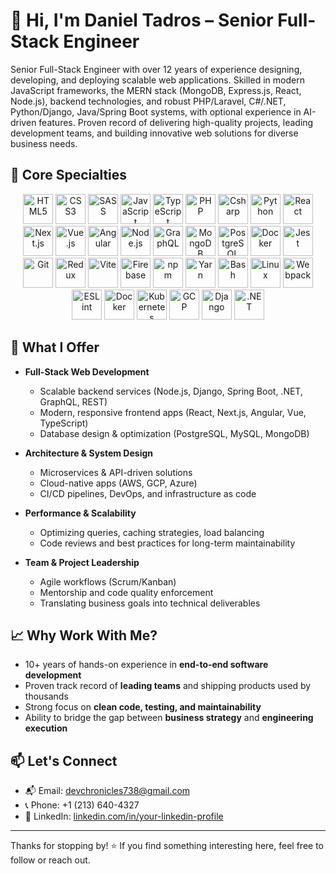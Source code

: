 # 👋 Hi, I'm Daniel Tadros – Senior Full-Stack Engineer

Senior Full-Stack Engineer with over 12 years of experience designing, developing, and deploying scalable web applications. Skilled in modern JavaScript frameworks, the MERN stack (MongoDB, Express.js, React, Node.js), backend technologies, and robust PHP/Laravel, C#/.NET, Python/Django, Java/Spring Boot systems, with optional experience in AI-driven features. Proven record of delivering high-quality projects, leading development
teams, and building innovative web solutions for diverse business needs.

## 🧠 Core Specialties

<p align="center">
  <img src="https://cdn.jsdelivr.net/gh/devicons/devicon/icons/html5/html5-original.svg" width="48" height="48" alt="HTML5" />
  <img src="https://cdn.jsdelivr.net/gh/devicons/devicon/icons/css3/css3-original.svg" width="48" height="48" alt="CSS3" />
  <img src="https://cdn.jsdelivr.net/gh/devicons/devicon/icons/sass/sass-original.svg" width="48" height="48" alt="SASS" />
  <img src="https://cdn.jsdelivr.net/gh/devicons/devicon/icons/javascript/javascript-original.svg" width="48" height="48" alt="JavaScript" />
  <img src="https://cdn.jsdelivr.net/gh/devicons/devicon/icons/typescript/typescript-original.svg" width="48" height="48" alt="TypeScript" />
  <img width="48" height="48" alt="PHP" src="https://cdn.jsdelivr.net/gh/devicons/devicon/icons/php/php-original.svg" />
  <img width="48" height="48" alt="Csharp" src="https://cdn.jsdelivr.net/gh/devicons/devicon/icons/csharp/csharp-original.svg" />
  <img width="48" height="48" alt="Python" src="https://cdn.jsdelivr.net/gh/devicons/devicon/icons/python/python-original.svg" />
  <img src="https://cdn.jsdelivr.net/gh/devicons/devicon/icons/react/react-original.svg" width="48" height="48" alt="React" />
  <img src="https://cdn.jsdelivr.net/gh/devicons/devicon/icons/nextjs/nextjs-original.svg" width="48" height="48" alt="Next.js" />
  <img src="https://cdn.jsdelivr.net/gh/devicons/devicon/icons/vuejs/vuejs-original.svg" width="48" height="48" alt="Vue.js" />
  <img width="48" height="48" alt="Angular" src="https://cdn.jsdelivr.net/gh/devicons/devicon/icons/angularjs/angularjs-original.svg" />
  <img src="https://cdn.jsdelivr.net/gh/devicons/devicon/icons/nodejs/nodejs-original.svg" width="48" height="48" alt="Node.js" />
  <img src="https://cdn.jsdelivr.net/gh/devicons/devicon/icons/graphql/graphql-plain.svg" width="48" height="48" alt="GraphQL" />
  <img src="https://cdn.jsdelivr.net/gh/devicons/devicon/icons/mongodb/mongodb-original.svg" width="48" height="48" alt="MongoDB" />
  <img src="https://cdn.jsdelivr.net/gh/devicons/devicon/icons/postgresql/postgresql-original.svg" width="48" height="48" alt="PostgreSQL" />
  <img src="https://cdn.jsdelivr.net/gh/devicons/devicon/icons/docker/docker-original.svg" width="48" height="48" alt="Docker" />
  <img src="https://cdn.jsdelivr.net/gh/devicons/devicon/icons/jest/jest-plain.svg" width="48" height="48" alt="Jest" />
  <img src="https://cdn.jsdelivr.net/gh/devicons/devicon/icons/git/git-original.svg" width="48" height="48" alt="Git" />
  <img src="https://cdn.jsdelivr.net/gh/devicons/devicon/icons/redux/redux-original.svg" width="48" height="48" alt="Redux" />
  <img src="https://cdn.jsdelivr.net/gh/devicons/devicon/icons/vite/vite-original.svg" width="48" height="48" alt="Vite" />
  <img src="https://cdn.jsdelivr.net/gh/devicons/devicon/icons/firebase/firebase-plain.svg" width="48" height="48" alt="Firebase" />
  <img src="https://cdn.jsdelivr.net/gh/devicons/devicon/icons/npm/npm-original-wordmark.svg" width="48" height="48" alt="npm" />
  <img src="https://cdn.jsdelivr.net/gh/devicons/devicon/icons/yarn/yarn-original.svg" width="48" height="48" alt="Yarn" />
  <img src="https://cdn.jsdelivr.net/gh/devicons/devicon/icons/bash/bash-original.svg" width="48" height="48" alt="Bash" />
  <img src="https://cdn.jsdelivr.net/gh/devicons/devicon/icons/linux/linux-original.svg" width="48" height="48" alt="Linux" />
  <img src="https://cdn.jsdelivr.net/gh/devicons/devicon/icons/webpack/webpack-original.svg" width="48" height="48" alt="Webpack" />
  <img src="https://cdn.jsdelivr.net/gh/devicons/devicon/icons/eslint/eslint-original.svg" width="48" height="48" alt="ESLint" />
  <img width="48" height="48" alt="Docker" src="https://cdn.jsdelivr.net/gh/devicons/devicon/icons/docker/docker-original.svg" />
  <img width="48" height="48" alt="Kubernetes" src="https://cdn.jsdelivr.net/gh/devicons/devicon/icons/kubernetes/kubernetes-plain.svg" />
  <img width="48" height="48" alt="GCP" src="https://cdn.jsdelivr.net/gh/devicons/devicon/icons/googlecloud/googlecloud-original.svg" />
  <img width="48" height="48" alt="Django" src="https://cdn.jsdelivr.net/gh/devicons/devicon/icons/django/django-plain.svg" />
  <img width="48" height="48" alt=".NET" src="https://cdn.jsdelivr.net/gh/devicons/devicon/icons/dot-net/dot-net-original.svg" />
</p>

## 🚀 What I Offer

- **Full-Stack Web Development**  
  - Scalable backend services (Node.js, Django, Spring Boot, .NET, GraphQL, REST)  
  - Modern, responsive frontend apps (React, Next.js, Angular, Vue, TypeScript)  
  - Database design & optimization (PostgreSQL, MySQL, MongoDB)  

- **Architecture & System Design**  
  - Microservices & API-driven solutions  
  - Cloud-native apps (AWS, GCP, Azure)  
  - CI/CD pipelines, DevOps, and infrastructure as code  

- **Performance & Scalability**  
  - Optimizing queries, caching strategies, load balancing  
  - Code reviews and best practices for long-term maintainability  

- **Team & Project Leadership**  
  - Agile workflows (Scrum/Kanban)  
  - Mentorship and code quality enforcement  
  - Translating business goals into technical deliverables  

## 📈 Why Work With Me?

- 10+ years of hands-on experience in **end-to-end software development**  
- Proven track record of **leading teams** and shipping products used by thousands  
- Strong focus on **clean code, testing, and maintainability**  
- Ability to bridge the gap between **business strategy** and **engineering execution**

## 📫 Let's Connect

- 📬 Email: devchronicles738@gmail.com
- 📞 Phone: +1 (213) 640-4327 
- 🔗 LinkedIn: [linkedin.com/in/your-linkedin-profile](https://www.linkedin.com/in/daniel-tadros-b8208a382)
---

Thanks for stopping by! ⭐ If you find something interesting here, feel free to follow or reach out.

